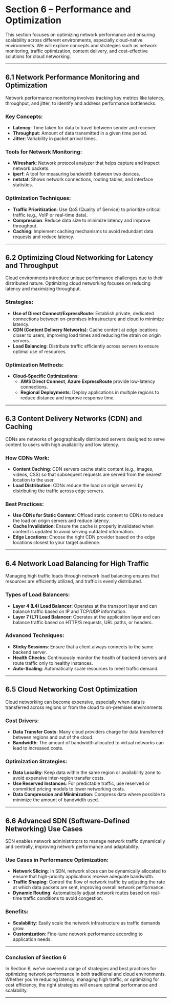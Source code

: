 
# Section 6 – Performance and Optimization

This section focuses on optimizing network performance and ensuring scalability across different environments, especially cloud-native environments. We will explore concepts and strategies such as network monitoring, traffic optimization, content delivery, and cost-effective solutions for cloud networking.

---

## 6.1 Network Performance Monitoring and Optimization

Network performance monitoring involves tracking key metrics like latency, throughput, and jitter, to identify and address performance bottlenecks.

### Key Concepts:
- **Latency**: Time taken for data to travel between sender and receiver.
- **Throughput**: Amount of data transmitted in a given time period.
- **Jitter**: Variability in packet arrival times.

### Tools for Network Monitoring:
- **Wireshark**: Network protocol analyzer that helps capture and inspect network packets.
- **iperf**: A tool for measuring bandwidth between two devices.
- **netstat**: Shows network connections, routing tables, and interface statistics.

### Optimization Techniques:
- **Traffic Prioritization**: Use QoS (Quality of Service) to prioritize critical traffic (e.g., VoIP or real-time data).
- **Compression**: Reduce data size to minimize latency and improve throughput.
- **Caching**: Implement caching mechanisms to avoid redundant data requests and reduce latency.

---

## 6.2 Optimizing Cloud Networking for Latency and Throughput

Cloud environments introduce unique performance challenges due to their distributed nature. Optimizing cloud networking focuses on reducing latency and maximizing throughput.

### Strategies:
- **Use of Direct Connect/ExpressRoute**: Establish private, dedicated connections between on-premises infrastructure and cloud to minimize latency.
- **CDN (Content Delivery Networks)**: Cache content at edge locations closer to users, improving load times and reducing the strain on origin servers.
- **Load Balancing**: Distribute traffic efficiently across servers to ensure optimal use of resources.

### Optimization Methods:
- **Cloud-Specific Optimizations**:
  - **AWS Direct Connect**, **Azure ExpressRoute** provide low-latency connections.
  - **Regional Deployments**: Deploy applications in multiple regions to reduce distance and improve response time.
  
---

## 6.3 Content Delivery Networks (CDN) and Caching

CDNs are networks of geographically distributed servers designed to serve content to users with high availability and low latency.

### How CDNs Work:
- **Content Caching**: CDN servers cache static content (e.g., images, videos, CSS) so that subsequent requests are served from the nearest location to the user.
- **Load Distribution**: CDNs reduce the load on origin servers by distributing the traffic across edge servers.

### Best Practices:
- **Use CDNs for Static Content**: Offload static content to CDNs to reduce the load on origin servers and reduce latency.
- **Cache Invalidation**: Ensure the cache is properly invalidated when content is updated to avoid serving outdated information.
- **Edge Locations**: Choose the right CDN provider based on the edge locations closest to your target audience.

---

## 6.4 Network Load Balancing for High Traffic

Managing high traffic loads through network load balancing ensures that resources are efficiently utilized, and traffic is evenly distributed.

### Types of Load Balancers:
- **Layer 4 (L4) Load Balancer**: Operates at the transport layer and can balance traffic based on IP and TCP/UDP information.
- **Layer 7 (L7) Load Balancer**: Operates at the application layer and can balance traffic based on HTTP/S requests, URL paths, or headers.

### Advanced Techniques:
- **Sticky Sessions**: Ensure that a client always connects to the same backend server.
- **Health Checks**: Continuously monitor the health of backend servers and route traffic only to healthy instances.
- **Auto-Scaling**: Automatically scale resources to meet traffic demand.

---

## 6.5 Cloud Networking Cost Optimization

Cloud networking can become expensive, especially when data is transferred across regions or from the cloud to on-premises environments.

### Cost Drivers:
- **Data Transfer Costs**: Many cloud providers charge for data transferred between regions and out of the cloud.
- **Bandwidth**: The amount of bandwidth allocated to virtual networks can lead to increased costs.

### Optimization Strategies:
- **Data Locality**: Keep data within the same region or availability zone to avoid expensive inter-region transfer costs.
- **Use Reserved Instances**: For predictable traffic, use reserved or committed pricing models to lower networking costs.
- **Data Compression and Minimization**: Compress data where possible to minimize the amount of bandwidth used.

---

## 6.6 Advanced SDN (Software-Defined Networking) Use Cases

SDN enables network administrators to manage network traffic dynamically and centrally, improving network performance and adaptability.

### Use Cases in Performance Optimization:
- **Network Slicing**: In SDN, network slices can be dynamically allocated to ensure that high-priority applications receive adequate bandwidth.
- **Traffic Shaping**: Control the flow of network traffic by adjusting the rate at which data packets are sent, improving overall network performance.
- **Dynamic Routing**: Automatically adjust network routes based on real-time traffic conditions to avoid congestion.

### Benefits:
- **Scalability**: Easily scale the network infrastructure as traffic demands grow.
- **Customization**: Fine-tune network performance according to application needs.

---

### **Conclusion of Section 6**

In Section 6, we’ve covered a range of strategies and best practices for optimizing network performance in both traditional and cloud environments. Whether you're reducing latency, managing high traffic, or optimizing for cost efficiency, the right strategies will ensure optimal performance and scalability.

---

